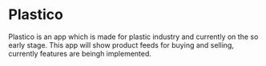 # Plastico
Plastico is an app which is made for plastic industry and currently on the so early stage.
This app will show product feeds for buying and selling, currently features are beingh implemented.

